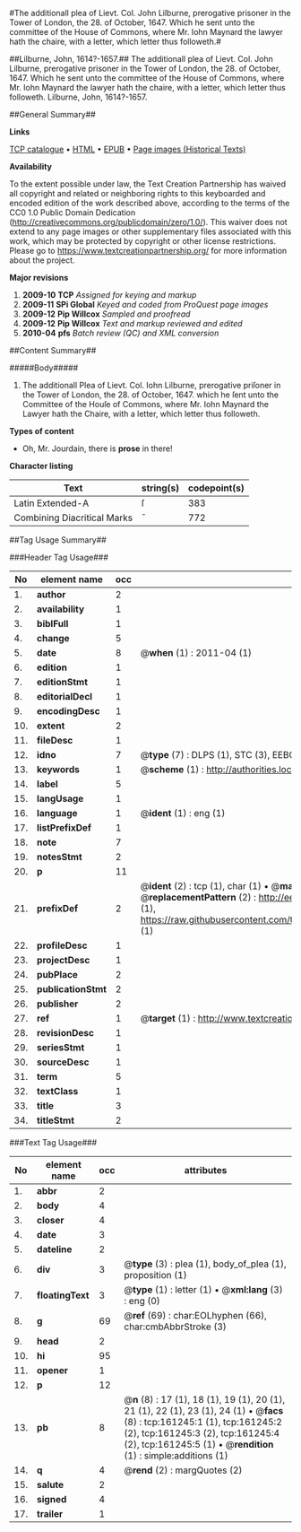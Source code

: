 #The additionall plea of Lievt. Col. John Lilburne, prerogative prisoner in the Tower of London, the 28. of October, 1647. Which he sent unto the committee of the House of Commons, where Mr. Iohn Maynard the lawyer hath the chaire, with a letter, which letter thus followeth.#

##Lilburne, John, 1614?-1657.##
The additionall plea of Lievt. Col. John Lilburne, prerogative prisoner in the Tower of London, the 28. of October, 1647. Which he sent unto the committee of the House of Commons, where Mr. Iohn Maynard the lawyer hath the chaire, with a letter, which letter thus followeth.
Lilburne, John, 1614?-1657.

##General Summary##

**Links**

[TCP catalogue](http://www.ota.ox.ac.uk/tcp/)  • 
[HTML](http://tei.it.ox.ac.uk/tcp/Texts-HTML/free/A88/A88191.html)  • 
[EPUB](http://tei.it.ox.ac.uk/tcp/Texts-EPUB/free/A88/A88191.epub) • 
[Page images (Historical Texts)](https://historicaltexts.jisc.ac.uk/eebo-99872274e)

**Availability**

To the extent possible under law, the Text Creation Partnership has waived all copyright and related or neighboring rights to this keyboarded and encoded edition of the work described above, according to the terms of the CC0 1.0 Public Domain Dedication (http://creativecommons.org/publicdomain/zero/1.0/). This waiver does not extend to any page images or other supplementary files associated with this work, which may be protected by copyright or other license restrictions. Please go to https://www.textcreationpartnership.org/ for more information about the project.

**Major revisions**

1. __2009-10__ __TCP__ *Assigned for keying and markup*
1. __2009-11__ __SPi Global__ *Keyed and coded from ProQuest page images*
1. __2009-12__ __Pip Willcox__ *Sampled and proofread*
1. __2009-12__ __Pip Willcox__ *Text and markup reviewed and edited*
1. __2010-04__ __pfs__ *Batch review (QC) and XML conversion*

##Content Summary##

#####Body#####

1. The additionall Plea of Lievt. Col. Iohn Lilburne, prerogative priſoner in the Tower of London, the 28. of October, 1647. which he ſent unto the Committee of the Houſe of Commons, where Mr. Iohn Maynard the Lawyer hath the Chaire, with a letter, which letter thus followeth.

**Types of content**

  * Oh, Mr. Jourdain, there is **prose** in there!

**Character listing**


|Text|string(s)|codepoint(s)|
|---|---|---|
|Latin Extended-A|ſ|383|
|Combining             Diacritical Marks|̄|772|

##Tag Usage Summary##

###Header Tag Usage###

|No|element name|occ|attributes|
|---|---|---|---|
|1.|__author__|2||
|2.|__availability__|1||
|3.|__biblFull__|1||
|4.|__change__|5||
|5.|__date__|8| @__when__ (1) : 2011-04 (1)|
|6.|__edition__|1||
|7.|__editionStmt__|1||
|8.|__editorialDecl__|1||
|9.|__encodingDesc__|1||
|10.|__extent__|2||
|11.|__fileDesc__|1||
|12.|__idno__|7| @__type__ (7) : DLPS (1), STC (3), EEBO-CITATION (1), PROQUEST (1), VID (1)|
|13.|__keywords__|1| @__scheme__ (1) : http://authorities.loc.gov/ (1)|
|14.|__label__|5||
|15.|__langUsage__|1||
|16.|__language__|1| @__ident__ (1) : eng (1)|
|17.|__listPrefixDef__|1||
|18.|__note__|7||
|19.|__notesStmt__|2||
|20.|__p__|11||
|21.|__prefixDef__|2| @__ident__ (2) : tcp (1), char (1)  •  @__matchPattern__ (2) : ([0-9\-]+):([0-9IVX]+) (1), (.+) (1)  •  @__replacementPattern__ (2) : http://eebo.chadwyck.com/downloadtiff?vid=$1&page=$2 (1), https://raw.githubusercontent.com/textcreationpartnership/Texts/master/tcpchars.xml#$1 (1)|
|22.|__profileDesc__|1||
|23.|__projectDesc__|1||
|24.|__pubPlace__|2||
|25.|__publicationStmt__|2||
|26.|__publisher__|2||
|27.|__ref__|1| @__target__ (1) : http://www.textcreationpartnership.org/docs/. (1)|
|28.|__revisionDesc__|1||
|29.|__seriesStmt__|1||
|30.|__sourceDesc__|1||
|31.|__term__|5||
|32.|__textClass__|1||
|33.|__title__|3||
|34.|__titleStmt__|2||


###Text Tag Usage###

|No|element name|occ|attributes|
|---|---|---|---|
|1.|__abbr__|2||
|2.|__body__|4||
|3.|__closer__|4||
|4.|__date__|3||
|5.|__dateline__|2||
|6.|__div__|3| @__type__ (3) : plea (1), body_of_plea (1), proposition (1)|
|7.|__floatingText__|3| @__type__ (1) : letter (1)  •  @__xml:lang__ (3) : eng (0)|
|8.|__g__|69| @__ref__ (69) : char:EOLhyphen (66), char:cmbAbbrStroke (3)|
|9.|__head__|2||
|10.|__hi__|95||
|11.|__opener__|1||
|12.|__p__|12||
|13.|__pb__|8| @__n__ (8) : 17 (1), 18 (1), 19 (1), 20 (1), 21 (1), 22 (1), 23 (1), 24 (1)  •  @__facs__ (8) : tcp:161245:1 (1), tcp:161245:2 (2), tcp:161245:3 (2), tcp:161245:4 (2), tcp:161245:5 (1)  •  @__rendition__ (1) : simple:additions (1)|
|14.|__q__|4| @__rend__ (2) : margQuotes (2)|
|15.|__salute__|2||
|16.|__signed__|4||
|17.|__trailer__|1||
